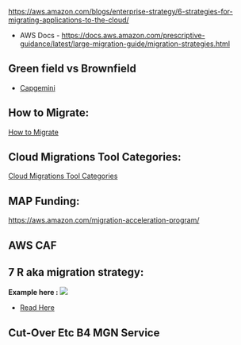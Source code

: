https://aws.amazon.com/blogs/enterprise-strategy/6-strategies-for-migrating-applications-to-the-cloud/
- AWS Docs - https://docs.aws.amazon.com/prescriptive-guidance/latest/large-migration-guide/migration-strategies.html

## Green field vs Brownfield
- [Capgemini](https://www.capgemini.com/se-en/insights/expert-perspectives/confusion-in-the-cloud-greenfield-or-brownfield/)

## How to Migrate:
[How to Migrate](https://aws.amazon.com/cloud-migration/how-to-migrate/)

## Cloud Migrations Tool Categories:
[Cloud Migrations Tool Categories](https://aws.amazon.com/products/migration-and-transfer/)

## MAP Funding: 
https://aws.amazon.com/migration-acceleration-program/

## AWS CAF

## 7 R aka migration strategy:
**Example here :**
![](https://docs.aws.amazon.com/images/prescriptive-guidance/latest/application-portfolio-assessment-guide/images/7Rs-DecisionTree-baseModel.png)
- [Read Here](https://aws.amazon.com/blogs/enterprise-strategy/6-strategies-for-migrating-applications-to-the-cloud/)

## Cut-Over Etc B4 MGN Service
